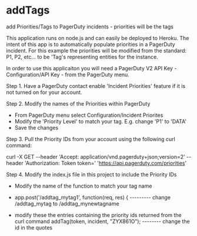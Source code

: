 # addTags
add Priorities/Tags to PagerDuty incidents - priorities will be the tags

This application runs on node.js and can easily be deployed to Heroku. The intent of this app is to automatically populate 
priorities in a PagerDuty incident. For this example the priorities will be modified from the standard:
P1, P2, etc... to be 'Tag's representing entities for the instance.

In order to use this applicaiton you will need a PagerDuty V2 API Key - Configuration/API Key - from the PagerDuty menu.

Step 1. Have a PagerDuty contact enable 'Incident Priorities' feature if it is not turned on for your account.

Step 2. Modify the names of the Priorities within PagerDuty
- From PagerDuty menu select Configuration/Incident Priorites
- Modify the 'Priority Level' to match your tag. E.g. change 'P1' to 'DATA'
- Save the changes

Step 3. Pull the Priority IDs from your account using the following curl command:

curl -X GET --header 'Accept: application/vnd.pagerduty+json;version=2' --header 'Authorization: Token token=<API KEY>' 
'https://api.pagerduty.com/priorities'

Step 4. Modify the index.js file in this project to include the Priority IDs
- Modify the name of the function to match your tag name 

- app.post('/addtag_mytag1', function(req, res) {   --------- change /addtag_mytag to /addtag_mynewtagname
- modify these the entries containing the priority ids returned from the curl command
        addTag(token, incident, "ZYX861O");  -------- change the id in the quotes
        

